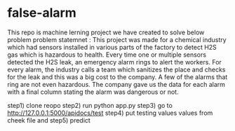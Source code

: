 # false-alarm
This repo is machine lerning project we have created to solve below problem
problem statemnet :
This project was made for a chemical industry which had sensors installed in various parts of the factory to detect H2S gas which is hazardous to health. Every time one or multiple sensors detected the H2S leak, an emergency alarm rings to alert the workers. For every alarm, the industry calls a team which sanitizes the place and checks for the leak and this was a big cost to the company. A few of the alarms that ring are not even hazardous. The company gave us the data for each alarm with a final column stating the alarm was dangerous or not.

step1) clone reopo 
step2) run python app.py 
step3) go to http://127.0.0.1:5000/apidocs/test
step4) put testing values values from cheek file and 
step5) predict

